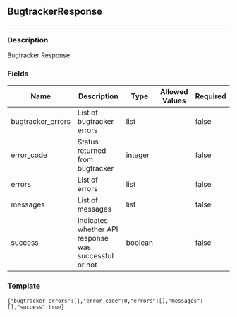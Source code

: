 ## BugtrackerResponse
---
### Description
Bugtracker Response
### Fields
| Name | Description | Type | Allowed Values | Required |
| ---- | ----------- | ---- | -------------- | -------- |
| bugtracker_errors | List of bugtracker errors | list |  | false |
| error_code | Status returned from bugtracker | integer |  | false |
| errors | List of errors | list |  | false |
| messages | List of messages | list |  | false |
| success | Indicates whether API response was successful or not | boolean |  | false |
### Template
```
{"bugtracker_errors":[],"error_code":0,"errors":[],"messages":[],"success":true}
```
